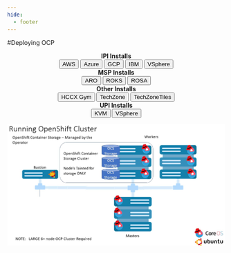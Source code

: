 ```yaml
---
hide:
  - footer
---
```

<script>
  document.title = "Deploy OCP";
</script>
#Deploying OCP
<html>
<body>
<div style="text-align:center">

<div><B>IPI Installs</B></div>
<button onclick="location.href='./AWS/'" class="custom-btn btn-7">AWS</button>
<button onclick="location.href='./Azure/'" class="custom-btn btn-7">Azure</button>
<button onclick="location.href='./GCP/'" class="custom-btn btn-7">GCP</button>
<button onclick="location.href='./IBM/'" class="custom-btn btn-7">IBM</button>
<button onclick="location.href='./VSphere/'" class="custom-btn btn-7">VSphere</button>

<div><B>MSP Installs</B></div>
<button onclick="location.href='./ARO/'" class="custom-btn btn-7">ARO</button>
<button onclick="location.href='./ROKS/'" class="custom-btn btn-7">ROKS</button>
<button onclick="location.href='./ROSA/'" class="custom-btn btn-7">ROSA</button>

<div><B>Other Installs</B></div>
<button onclick="location.href='./HCCX-gym/'" class="custom-btn btn-7">HCCX Gym</button>
<button onclick="location.href='./TechZone/'" class="custom-btn btn-7">TechZone</button>
<button onclick="location.href='./TechZoneTiles/'" class="custom-btn btn-7">TechZoneTiles</button>

<div><B>UPI Installs</B></div>
<button onclick="location.href='./KVM/'" class="custom-btn btn-7">KVM</button>
<button onclick="location.href='./VSphere/'" class="custom-btn btn-7">VSphere</button>


<p align = "center">
  <img src='../images/OCPClusterwithODF.jpg'  align="top"  style = "float">
</p>
</div>
</body>
</html>
